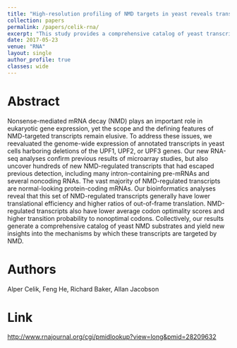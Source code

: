 ```yaml
---
title: "High-resolution profiling of NMD targets in yeast reveals translational fidelity as a basis for substrate selection "
collection: papers
permalink: /papers/celik-rna/
excerpt: "This study provides a comprehensive catalog of yeast transcripts targeted by NMD, revealing that most are protein-coding mRNAs with low translational efficiency and suboptimal codon usage, offering new insights into NMD targeting mechanisms."
date: 2017-05-23
venue: "RNA"
layout: single
author_profile: true
classes: wide
---
```


#  Abstract

Nonsense-mediated mRNA decay (NMD) plays an important role in eukaryotic gene expression, yet the scope and the defining features of NMD-targeted transcripts remain elusive. To address these issues, we reevaluated the genome-wide expression of annotated transcripts in yeast cells harboring deletions of the UPF1, UPF2, or UPF3 genes. Our new RNA-seq analyses confirm previous results of microarray studies, but also uncover hundreds of new NMD-regulated transcripts that had escaped previous detection, including many intron-containing pre-mRNAs and several noncoding RNAs. The vast majority of NMD-regulated transcripts are normal-looking protein-coding mRNAs. Our bioinformatics analyses reveal that this set of NMD-regulated transcripts generally have lower translational efficiency and higher ratios of out-of-frame translation. NMD-regulated transcripts also have lower average codon optimality scores and higher transition probability to nonoptimal codons. Collectively, our results generate a comprehensive catalog of yeast NMD substrates and yield new insights into the mechanisms by which these transcripts are targeted by NMD.

# Authors

Alper Celik, Feng He, Richard Baker, Allan Jacobson

# Link

http://www.rnajournal.org/cgi/pmidlookup?view=long&pmid=28209632
